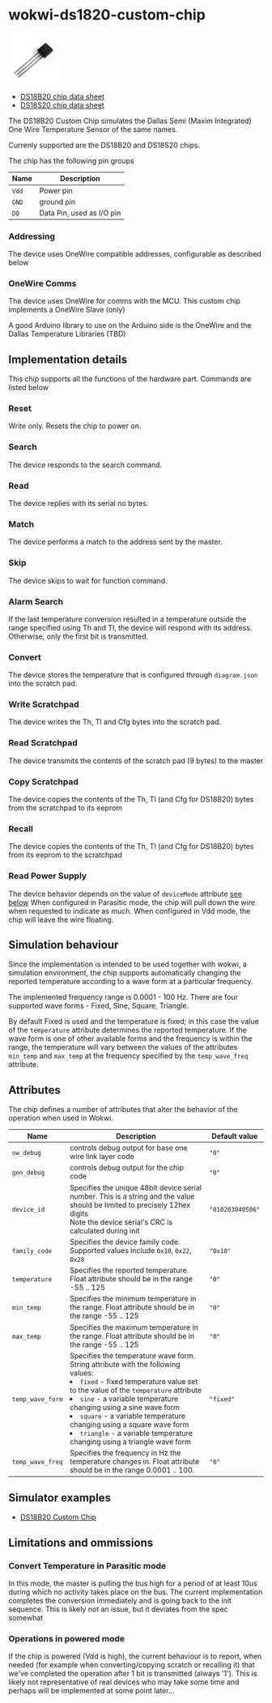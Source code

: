 # wokwi-ds1820-custom-chip
<img src="ds18b20.jpg" width="100" height="100"/>

- [DS18B20 chip data sheet](https://www.analog.com/media/en/technical-documentation/data-sheets/ds18b20.pdf)
- [DS18S20 chip data sheet](https://www.analog.com/media/en/technical-documentation/data-sheets/ds18s20.pdf)

The DS18B20 Custom Chip simulates the Dallas Semi (Maxim Integrated) One Wire Temperature Sensor of the same names. 

Currenly supported are the DS18B20 and DS18S20 chips.

The chip has the following pin groups

| Name         | Description                                            |
| ------------ | ------------------------------------------------------ |
| `Vdd`   | Power pin          |
| `GND`     | ground pin                        |
| `DQ`      | Data Pin, used as I/O pin           |


### Addressing
The device uses OneWire compatible addresses, configurable as described below

### OneWire Comms 
The device uses OneWire for comms with the MCU. This custom chip implements a OneWire Slave (only)

A good Arduino library to use on the Arduino side is the OneWire and the Dallas Temperature Libraries (TBD)


## Implementation details
This chip supports all the functions of the hardware part. Commands are listed below

### Reset 
Write only. Resets the chip to power on. 

### Search
The device responds to the search command.
### Read
The device replies with its serial no bytes.

### Match
The device performs a match to the address sent by the master.

### Skip
The device skips to wait for function command.

### Alarm Search
If the last temperature conversion resulted in a temperature outside the range specified using Th and Tl, the device 
will respond with its address. Otherwise, only the first bit is transmitted.

### Convert
The device stores the temperature that is configured through `diagram.json` into the scratch pad.

### Write Scratchpad
The device writes the Th, Tl and Cfg bytes into the scratch pad.

### Read Scratchpad
The device transmits the contents of the scratch pad (9 bytes) to the master

### Copy Scratchpad
The device copies the contents of the Th, Tl (and Cfg for DS18B20) bytes from the scratchpad to its eeprom

### Recall 
The device copies the contents of the Th, Tl (and Cfg for DS18B20) bytes from its eeprom to the scratchpad

### Read Power Supply
The device behavior depends on the value of `deviceMode` attribute [see below](#devicemode)
When configured in Parasitic mode, the chip will pull down the wire when requested to indicate as much. When configured in Vdd mode, the chip will leave the wire floating.

## Simulation behaviour
Since the implementation is intended to be used together with wokwi,
a simulation environment, the chip supports automatically changing 
the reported temperature according to a wave form at a particular 
frequency. 

The implemented frequency range is 0.0001 - 100 Hz.
There are four supported wave forms - Fixed, Sine, Square, Triangle. 

By default Fixed is used and the temperature is fixed; in this case
the value of the `temperature` attribute determines the reported 
temperature. If the wave form is one of other available forms 
and the frequency is within the range, the temperature will vary
between the values of the attributes `min_temp` and `max_temp` 
at the frequency specified by the `temp_wave_freq` attribute.


## Attributes
The chip defines a number of attributes that alter the behavior of the  operation when used in Wokwi. 

| Name         | Description                                            | Default value             |
| ------------ | ------------------------------------------------------ | ------------------------- |
| <span id="owDebug">`ow_debug`</span>   |  controls debug output for base one wire link layer code | `"0"`                 |
| <span id="genDebug">`gen_debug`</span>   |  controls debug output for the chip code | `"0"`                 |
| <span id="device_id">`device_id`</span>   |  Specifies the unique 48bit device serial number. This is a string and the value should be limited to precisely 12hex digits<br>Note the device serial's CRC is calculated during init | `"010203040506"`                 |
| <span id="family_code">`family_code`</span>   |  Specifies the device family code. Supported values include `0x10`, `0x22`, `0x28` | `"0x10"`                 |
| <span id="temperature">`temperature`</span>   |  Specifies the reported temperature. Float attribute should be in the range -55 .. 125 | `"0"` |
| <span id="min_temp">`min_temp`</span>   |  Specifies the minimum temperature in the range. Float attribute should be in the range -55 .. 125 | `"0"` |
| <span id="max_temp">`max_temp`</span>   |  Specifies the maximum temperature in the range. Float attribute should be in the range -55 .. 125 | `"0"` |
| <span id="temp_wave_form">`temp_wave_form`</span>   |  Specifies the temperature wave form. String attribute with the following values:<br><li>`fixed` - fixed temperature value set to the value of the `temperature` attribute<br><li>`sine` - a variable temperature changing using a sine wave form<br><li>`square` - a variable temperature changing using a square wave form<br><li>`triangle` - a variable temperature changing using a triangle wave form | `"fixed"` |
| <span id="temp_wave_freq">`temp_wave_freq`</span>   |  Specifies the frequency in Hz the temperature changes in. Float attribute should be in the range 0.0001 .. 100.  | `"0"` |

## Simulator examples

- [DS18B20 Custom Chip](https://wokwi.com/projects/350278641316266578)

##  Limitations and ommissions

### Convert Temperature in Parasitic mode
In this mode, the master is pulling the bus high for a period of at least 10us during which no activity 
takes place on the bus. The current implementation completes the conversion immediately and is going back 
to the init sequence. This is likely not an issue, but it deviates from the spec somewhat

### Operations in powered mode
If the chip is powered (Vdd is high), the current behaviour is to report, when needed (for example when converting/copying scratch or recalling it)
that we've completed the operation after 1 bit is transmitted (always '1'). This is likely not representative of real devices who may take 
some time and perhaps will be implemented at some point later...
